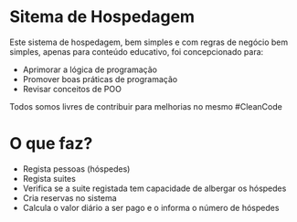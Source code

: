 
# Sitema de Hospedagem

Este sistema de hospedagem, bem simples e com regras de negócio bem simples, apenas para conteúdo educativo, foi concepcionado para:
- Aprimorar a lógica de programação
- Promover boas práticas de programação
- Revisar conceitos de POO

Todos somos livres de contribuir para melhorias no mesmo #CleanCode

# O que faz?
- Regista pessoas (hóspedes)
- Regista suites
- Verifica se a suite registada tem capacidade de albergar os hóspedes
- Cria reservas no sistema
- Calcula o valor diário a ser pago e o informa o número de hóspedes

